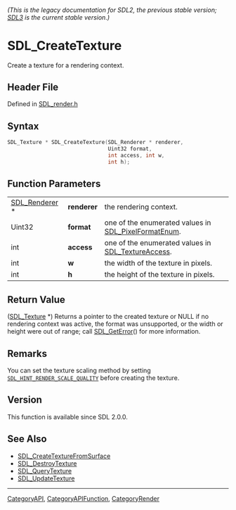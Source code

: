 ###### (This is the legacy documentation for SDL2, the previous stable version; [SDL3](https://wiki.libsdl.org/SDL3/) is the current stable version.)
# SDL_CreateTexture

Create a texture for a rendering context.

## Header File

Defined in [SDL_render.h](https://github.com/libsdl-org/SDL/blob/SDL2/include/SDL_render.h)

## Syntax

```c
SDL_Texture * SDL_CreateTexture(SDL_Renderer * renderer,
                                Uint32 format,
                                int access, int w,
                                int h);
```

## Function Parameters

|                                |              |                                                                             |
| ------------------------------ | ------------ | --------------------------------------------------------------------------- |
| [SDL_Renderer](SDL_Renderer) * | **renderer** | the rendering context.                                                      |
| Uint32                         | **format**   | one of the enumerated values in [SDL_PixelFormatEnum](SDL_PixelFormatEnum). |
| int                            | **access**   | one of the enumerated values in [SDL_TextureAccess](SDL_TextureAccess).     |
| int                            | **w**        | the width of the texture in pixels.                                         |
| int                            | **h**        | the height of the texture in pixels.                                        |

## Return Value

([SDL_Texture](SDL_Texture) *) Returns a pointer to the created texture or
NULL if no rendering context was active, the format was unsupported, or the
width or height were out of range; call [SDL_GetError](SDL_GetError)() for
more information.

## Remarks

You can set the texture scaling method by setting
[`SDL_HINT_RENDER_SCALE_QUALITY`](SDL_HINT_RENDER_SCALE_QUALITY) before
creating the texture.

## Version

This function is available since SDL 2.0.0.

## See Also

- [SDL_CreateTextureFromSurface](SDL_CreateTextureFromSurface)
- [SDL_DestroyTexture](SDL_DestroyTexture)
- [SDL_QueryTexture](SDL_QueryTexture)
- [SDL_UpdateTexture](SDL_UpdateTexture)

----
[CategoryAPI](CategoryAPI), [CategoryAPIFunction](CategoryAPIFunction), [CategoryRender](CategoryRender)

